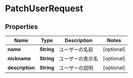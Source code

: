 

# PatchUserRequest


## Properties

| Name | Type | Description | Notes |
|------------ | ------------- | ------------- | -------------|
|**name** | **String** | ユーザーの名前 |  [optional] |
|**nickname** | **String** | ユーザーの表示名 |  [optional] |
|**description** | **String** | ユーザーの説明 |  [optional] |



